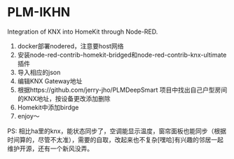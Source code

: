 # PLM-IKHN
Integration of KNX into HomeKit through Node-RED.
1. docker部署nodered，注意要host网络
3. 安装node-red-contrib-homekit-bridged和node-red-contrib-knx-ultimate插件
4. 导入相应的json
5. 编辑KNX Gateway地址
6. 根据https://github.com/jerry-jho/PLMDeepSmart 项目中找出自己户型房间的KNX地址，按设备更改添加删除
7. Homekit中添加birdge
8. enjoy～


PS: 相比ha里的knx，能状态同步了，空调能显示温度，窗帘面板也能同步（根据时间算的，尽管不太准），需要的自取，改起来也不复杂[嘿哈]有兴趣的邻居一起维护开源，还有一个新风没弄。
